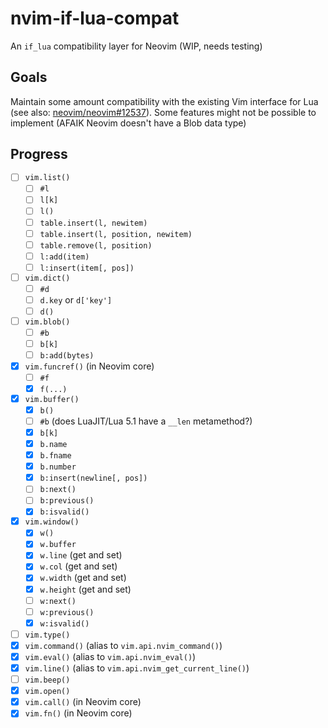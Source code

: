 # nvim-if-lua-compat

An `if_lua` compatibility layer for Neovim (WIP, needs testing)

## Goals

Maintain some amount compatibility with the existing Vim interface for Lua (see also: [neovim/neovim#12537](https://github.com/neovim/neovim/issues/12537)). Some features might not be possible to implement (AFAIK Neovim doesn't have a Blob data type)

## Progress

- [ ] `vim.list()`
    - [ ] `#l`
    - [ ] `l[k]`
    - [ ] `l()`
    - [ ] `table.insert(l, newitem)`
    - [ ] `table.insert(l, position, newitem)`
    - [ ] `table.remove(l, position)`
    - [ ] `l:add(item)`
    - [ ] `l:insert(item[, pos])`
- [ ] `vim.dict()`
    - [ ] `#d`
    - [ ] `d.key` or `d['key']`
    - [ ] `d()`
- [ ] `vim.blob()`
    - [ ] `#b`
    - [ ] `b[k]`
    - [ ] `b:add(bytes)`
- [x] `vim.funcref()` (in Neovim core)
    - [ ] `#f`
    - [x] `f(...)`
- [x] `vim.buffer()`
    - [x] `b()`
    - [ ] `#b` (does LuaJIT/Lua 5.1 have a `__len` metamethod?)
    - [x] `b[k]`
    - [x] `b.name`
    - [x] `b.fname`
    - [x] `b.number`
    - [x] `b:insert(newline[, pos])`
    - [ ] `b:next()`
    - [ ] `b:previous()`
    - [x] `b:isvalid()`
- [x] `vim.window()`
    - [x] `w()`
    - [x] `w.buffer`
    - [x] `w.line` (get and set)
    - [x] `w.col` (get and set)
    - [x] `w.width` (get and set)
    - [x] `w.height` (get and set)
    - [ ] `w:next()`
    - [ ] `w:previous()`
    - [x] `w:isvalid()`
- [ ] `vim.type()`
- [x] `vim.command()` (alias to `vim.api.nvim_command()`)
- [x] `vim.eval()` (alias to `vim.api.nvim_eval()`)
- [x] `vim.line()` (alias to `vim.api.nvim_get_current_line()`)
- [ ] `vim.beep()`
- [x] `vim.open()`
- [x] `vim.call()` (in Neovim core)
- [x] `vim.fn()` (in Neovim core)
